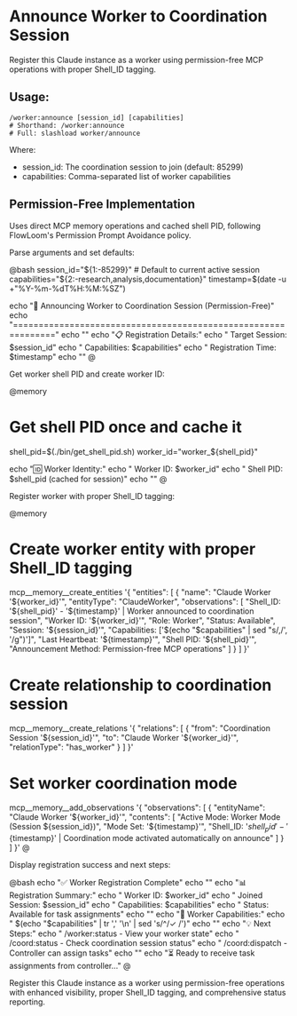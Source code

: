 # Announce Worker to Coordination Session

Register this Claude instance as a worker using permission-free MCP operations with proper Shell_ID tagging.

## Usage:
```
/worker:announce [session_id] [capabilities]
# Shorthand: /worker:announce
# Full: slashload worker/announce
```

Where:
- session_id: The coordination session to join (default: 85299)
- capabilities: Comma-separated list of worker capabilities

## Permission-Free Implementation
Uses direct MCP memory operations and cached shell PID, following FlowLoom's Permission Prompt Avoidance policy.

Parse arguments and set defaults:

@bash
session_id="${1:-85299}"  # Default to current active session
capabilities="${2:-research,analysis,documentation}"
timestamp=$(date -u +"%Y-%m-%dT%H:%M:%SZ")

echo "🤝 Announcing Worker to Coordination Session (Permission-Free)"
echo "=============================================================="
echo ""
echo "📋 Registration Details:"
echo "   Target Session: $session_id"
echo "   Capabilities: $capabilities"
echo "   Registration Time: $timestamp"
echo ""
@

Get worker shell PID and create worker ID:

@memory
# Get shell PID once and cache it
shell_pid=$(./bin/get_shell_pid.sh)
worker_id="worker_${shell_pid}"

echo "🆔 Worker Identity:"
echo "   Worker ID: $worker_id"
echo "   Shell PID: $shell_pid (cached for session)"
echo ""
@

Register worker with proper Shell_ID tagging:

@memory
# Create worker entity with proper Shell_ID tagging
mcp__memory__create_entities '{
  "entities": [
    {
      "name": "Claude Worker '${worker_id}'",
      "entityType": "ClaudeWorker",
      "observations": [
        "Shell_ID: '${shell_pid}' - '${timestamp}' | Worker announced to coordination session",
        "Worker ID: '${worker_id}'",
        "Role: Worker",
        "Status: Available", 
        "Session: '${session_id}'",
        "Capabilities: ['$(echo "$capabilities" | sed "s/,/', '/g")']",
        "Last Heartbeat: '${timestamp}'",
        "Shell PID: '${shell_pid}'",
        "Announcement Method: Permission-free MCP operations"
      ]
    }
  ]
}'

# Create relationship to coordination session
mcp__memory__create_relations '{
  "relations": [
    {
      "from": "Coordination Session '${session_id}'",
      "to": "Claude Worker '${worker_id}'",
      "relationType": "has_worker"
    }
  ]
}'

# Set worker coordination mode
mcp__memory__add_observations '{
  "observations": [
    {
      "entityName": "Claude Worker '${worker_id}'",
      "contents": [
        "Active Mode: Worker Mode (Session ${session_id})",
        "Mode Set: '${timestamp}'",
        "Shell_ID: '${shell_pid}' - '${timestamp}' | Coordination mode activated automatically on announce"
      ]
    }
  ]
}'
@

Display registration success and next steps:

@bash
echo "✅ Worker Registration Complete"
echo ""
echo "📊 Registration Summary:"
echo "   Worker ID: $worker_id"
echo "   Joined Session: $session_id"
echo "   Capabilities: $capabilities"
echo "   Status: Available for task assignments"
echo ""
echo "🎯 Worker Capabilities:"
echo "   $(echo "$capabilities" | tr ',' '\n' | sed 's/^/✓ /')"
echo ""
echo "💡 Next Steps:"
echo "   /worker:status - View your worker state"
echo "   /coord:status - Check coordination session status"
echo "   /coord:dispatch - Controller can assign tasks"
echo ""
echo "⏳ Ready to receive task assignments from controller..."
@

Register this Claude instance as a worker using permission-free operations with enhanced visibility, proper Shell_ID tagging, and comprehensive status reporting.